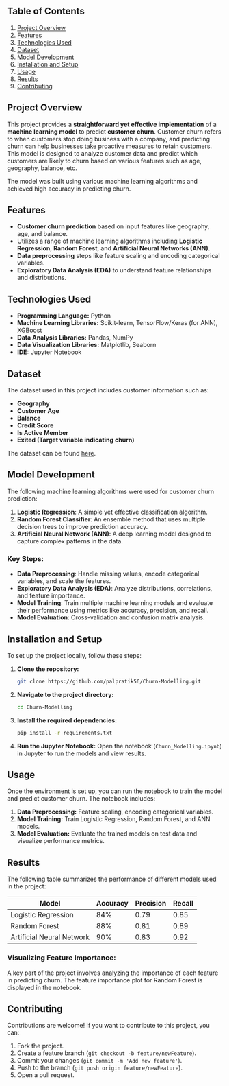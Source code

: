 ## Table of Contents
1. [Project Overview](#project-overview)
2. [Features](#features)
3. [Technologies Used](#technologies-used)
4. [Dataset](#dataset)
5. [Model Development](#model-development)
6. [Installation and Setup](#installation-and-setup)
7. [Usage](#usage)
8. [Results](#results)
9. [Contributing](#contributing)

## Project Overview

This project provides a **straightforward yet effective implementation** of a **machine learning model** to predict **customer churn**. Customer churn refers to when customers stop doing business with a company, and predicting churn can help businesses take proactive measures to retain customers. This model is designed to analyze customer data and predict which customers are likely to churn based on various features such as age, geography, balance, etc.

The model was built using various machine learning algorithms and achieved high accuracy in predicting churn.

## Features

- **Customer churn prediction** based on input features like geography, age, and balance.
- Utilizes a range of machine learning algorithms including **Logistic Regression**, **Random Forest**, and **Artificial Neural Networks (ANN)**.
- **Data preprocessing** steps like feature scaling and encoding categorical variables.
- **Exploratory Data Analysis (EDA)** to understand feature relationships and distributions.

## Technologies Used

- **Programming Language:** Python
- **Machine Learning Libraries:** Scikit-learn, TensorFlow/Keras (for ANN), XGBoost
- **Data Analysis Libraries:** Pandas, NumPy
- **Data Visualization Libraries:** Matplotlib, Seaborn
- **IDE:** Jupyter Notebook

## Dataset

The dataset used in this project includes customer information such as:

- **Geography**
- **Customer Age**
- **Balance**
- **Credit Score**
- **Is Active Member**
- **Exited (Target variable indicating churn)**

The dataset can be found [here](https://www.kaggle.com/shubhendra247/customer-churn-prediction).

## Model Development

The following machine learning algorithms were used for customer churn prediction:

1. **Logistic Regression**: A simple yet effective classification algorithm.
2. **Random Forest Classifier**: An ensemble method that uses multiple decision trees to improve prediction accuracy.
3. **Artificial Neural Network (ANN)**: A deep learning model designed to capture complex patterns in the data.

### Key Steps:
- **Data Preprocessing**: Handle missing values, encode categorical variables, and scale the features.
- **Exploratory Data Analysis (EDA)**: Analyze distributions, correlations, and feature importance.
- **Model Training**: Train multiple machine learning models and evaluate their performance using metrics like accuracy, precision, and recall.
- **Model Evaluation**: Cross-validation and confusion matrix analysis.

## Installation and Setup

To set up the project locally, follow these steps:

1. **Clone the repository:**
    ```bash
    git clone https://github.com/palpratik56/Churn-Modelling.git
    ```

2. **Navigate to the project directory:**
    ```bash
    cd Churn-Modelling
    ```

3. **Install the required dependencies:**
    ```bash
    pip install -r requirements.txt
    ```

4. **Run the Jupyter Notebook:**
    Open the notebook (`Churn_Modelling.ipynb`) in Jupyter to run the models and view results.

## Usage

Once the environment is set up, you can run the notebook to train the model and predict customer churn. The notebook includes:

1. **Data Preprocessing:** Feature scaling, encoding categorical variables.
2. **Model Training:** Train Logistic Regression, Random Forest, and ANN models.
3. **Model Evaluation:** Evaluate the trained models on test data and visualize performance metrics.

## Results

The following table summarizes the performance of different models used in the project:

| Model                 | Accuracy | Precision | Recall |
|-----------------------|----------|-----------|--------|
| Logistic Regression    | 84%      | 0.79      | 0.85   |
| Random Forest          | 88%      | 0.81      | 0.89   |
| Artificial Neural Network | 90%   | 0.83      | 0.92   |

### Visualizing Feature Importance:

A key part of the project involves analyzing the importance of each feature in predicting churn. The feature importance plot for Random Forest is displayed in the notebook.

## Contributing

Contributions are welcome! If you want to contribute to this project, you can:

1. Fork the project.
2. Create a feature branch (`git checkout -b feature/newFeature`).
3. Commit your changes (`git commit -m 'Add new feature'`).
4. Push to the branch (`git push origin feature/newFeature`).
5. Open a pull request.
